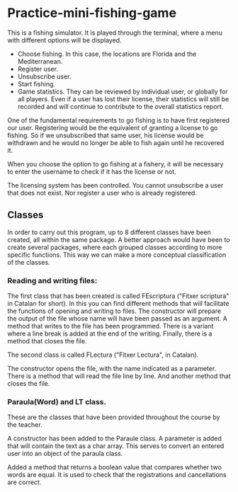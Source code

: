 # Practice-mini-fishing-game
This is a fishing simulator. It is played through the terminal, where a menu with different options will be displayed.

- Choose fishing. In this case, the locations are Florida and the Mediterranean.
- Register user.
- Unsubscribe user.
- Start fishing.
- Game statistics. They can be reviewed by individual user, or globally for all players. Even if a user has lost their license, their statistics will still be recorded and will continue to contribute to the overall statistics report.

One of the fundamental requirements to go fishing is to have first registered our user. Registering would be the equivalent of granting a license to go fishing. So if we unsubscribed that same user, his license would be withdrawn and he would no longer be able to fish again until he recovered it.

When you choose the option to go fishing at a fishery, it will be necessary to enter the username to check if it has the license or not.

The licensing system has been controlled. You cannot unsubscribe a user that does not exist. Nor register a user who is already registered.

## Classes

In order to carry out this program, up to 8 different classes have been created, all within the same package. A better approach would have been to create several packages, where each grouped classes according to more specific functions. This way we can make a more conceptual classification of the classes.

### Reading and writing files:

The first class that has been created is called FEscriptura ("Fitxer scriptura" in Catalan for short). In this you can find different methods that will facilitate the functions of opening and writing to files.
  The constructor will prepare the output of the file whose name will have been passed as an argument.
A method that writes to the file has been programmed.
There is a variant where a line break is added at the end of the writing.
Finally, there is a method that closes the file.

The second class is called FLectura ("Fitxer Lectura", in Catalan).

The constructor opens the file, with the name indicated as a parameter.
There is a method that will read the file line by line.
And another method that closes the file.

### Paraula(Word) and LT class.

These are the classes that have been provided throughout the course by the teacher.

A constructor has been added to the Paraule class. A parameter is added that will contain the text as a char array. This serves to convert an entered user into an object of the paraula class.

Added a method that returns a boolean value that compares whether two words are equal. It is used to check that the registrations and cancellations are correct.

